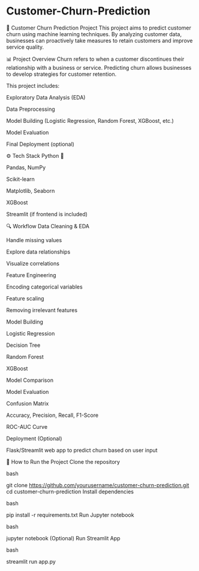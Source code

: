 # Customer-Churn-Prediction

🧠 Customer Churn Prediction Project
This project aims to predict customer churn using machine learning techniques. By analyzing customer data, businesses can proactively take measures to retain customers and improve service quality.

📊 Project Overview
Churn refers to when a customer discontinues their relationship with a business or service. Predicting churn allows businesses to develop strategies for customer retention.

This project includes:

Exploratory Data Analysis (EDA)

Data Preprocessing

Model Building (Logistic Regression, Random Forest, XGBoost, etc.)

Model Evaluation

Final Deployment (optional)

⚙️ Tech Stack
Python 🐍

Pandas, NumPy

Scikit-learn

Matplotlib, Seaborn

XGBoost

Streamlit (if frontend is included)

🔍 Workflow
Data Cleaning & EDA

Handle missing values

Explore data relationships

Visualize correlations

Feature Engineering

Encoding categorical variables

Feature scaling

Removing irrelevant features

Model Building

Logistic Regression

Decision Tree

Random Forest

XGBoost

Model Comparison

Model Evaluation

Confusion Matrix

Accuracy, Precision, Recall, F1-Score

ROC-AUC Curve

Deployment (Optional)

Flask/Streamlit web app to predict churn based on user input

🚀 How to Run the Project
Clone the repository

bash

git clone https://github.com/yourusername/customer-churn-prediction.git
cd customer-churn-prediction
Install dependencies

bash

pip install -r requirements.txt
Run Jupyter notebook

bash

jupyter notebook
(Optional) Run Streamlit App

bash

streamlit run app.py


